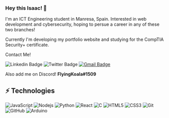 ### Hey this Isaac! 👋

I'm an ICT Engineering student in Manresa, Spain. Interested in web development and cybersecurity, hoping to persue a career in any of these two branches!

Currently I'm developing my portfolio website and studying for the CompTIA Security+ certificate.

Contact Me! 

![Linkedin Badge](https://img.shields.io/badge/-FlyingKoala01-blue?style=flat-square&logo=Linkedin&logoColor=white&link=https://www.linkedin.com/in/isaac-iglesias-vila-0b6074234/)
![Twitter Badge](https://img.shields.io/badge/-@FlyingKoala01-blue?style=flat-square&logo=Twitter&logoColor=white&link=https://twitter.com/FlyingKoala01])
[![Gmail Badge](https://img.shields.io/badge/-isaac.iglesias.vila@gmail.com-c14438?style=flat-square&logo=Gmail&logoColor=white&link=mailto:isaac.iglesias.vila19@gmail.com)](mailto:isaac.iglesias.vila19@gmail.com)

Also add me on Discord! **FlyingKoala#1509**

## ⚡ Technologies

![JavaScript](https://img.shields.io/badge/-JavaScript-black?style=flat-square&logo=javascript)
![Nodejs](https://img.shields.io/badge/-Nodejs-black?style=flat-square&logo=Node.js)
![Python](https://img.shields.io/badge/-Python-black?style=flat-square&logo=Python)
![React](https://img.shields.io/badge/-React-black?style=flat-square&logo=react)
![C](https://img.shields.io/badge/-C-00599C?style=flat-square&logo=c)
![HTML5](https://img.shields.io/badge/-HTML5-E34F26?style=flat-square&logo=html5&logoColor=white)
![CSS3](https://img.shields.io/badge/-CSS3-1572B6?style=flat-square&logo=css3)
![Git](https://img.shields.io/badge/-Git-black?style=flat-square&logo=git)
![GitHub](https://img.shields.io/badge/-GitHub-181717?style=flat-square&logo=github)
![Arduino](https://img.shields.io/badge/-Arduino-black?style=flat-square&logo=arduino)

<!--
**FlyingKoala01/FlyingKoala01** is a ✨ _special_ ✨ repository because its `README.md` (this file) appears on your GitHub profile.

Here are some ideas to get you started:

- 🔭 I’m currently working on ...
- 🌱 I’m currently learning ...
- 👯 I’m looking to collaborate on ...
- 🤔 I’m looking for help with ...
- 💬 Ask me about ...
- 📫 How to reach me: ...
- 😄 Pronouns: ...
- ⚡ Fun fact: ...
-->
